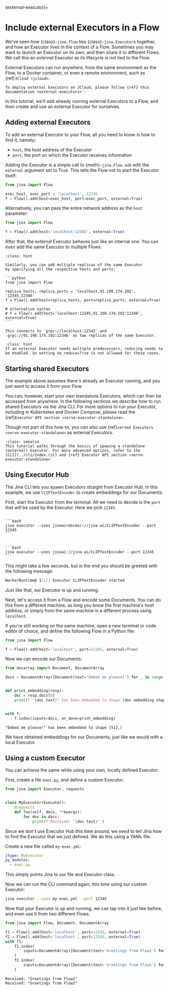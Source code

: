 (external-executor)=
# Include external Executors in a Flow

We've seen how {class}`~jina.Flow` ties {class}`~jina.Executor`s together, and how an Executor lives in the context of a Flow. Sometimes you may want to launch an Executor on its own, and then share it to different Flows. We call this an *external* Executor as its lifecycle is not tied to the Flow.

External Executors can run anywhere, from the same environment as the Flow, to a Docker container, or even a remote
environment, such as {ref}`JCloud <jcloud>`.

```{tip}
To deploy external Executors on JCloud, please follow {ref}`this documentation <external-executors>`.
```

In this tutorial, we'll add already running external Executors to a Flow,
and then create and use an external Executor for ourselves.

## Adding external Executors

To add an external Executor to your Flow, all you need to know is how to find it, namely:

- `host`, the host address of the Executor
- `port`, the port on which the Executor receives information

Adding the Executor is a simple call to {meth}`~jina.Flow.add` with the `external` argument set to True. This tells the Flow 
not to start the Executor itself:

```python
from jina import Flow

exec_host, exec_port = 'localhost', 12345
f = Flow().add(host=exec_host, port=exec_port, external=True)
```

Alternatively, you can pass the entire network address as the `host` parameter:

```python
from jina import Flow

f = Flow().add(host='localhost:12345', external=True)
```

After that, the external Executor behaves just like an internal one. You can even add the same Executor to multiple
Flows.

````{admonition} Distributed replicas
:class: hint

Similarly, you can add multiple replicas of the same Executor
by specifying all the respective hosts and ports:

```python
from jina import Flow

replica_hosts, replica_ports = 'localhost,91.198.174.192', '12345,12346'
f = Flow().add(host=replica_hosts, port=replica_ports, external=True)

# alternative syntax
# f = Flow().add(host='localhost:12345,91.198.174.192:12346', external=True)
```

This connects to `grpc://localhost:12345` and `grpc://91.198.174.192:12346` as two replicas of the same Executor.

````

````{admonition} Reducing
:class: hint
If an external Executor needs multiple predecessors, reducing needs to be enabled. So setting no_reduce=True is not allowed for these cases. 
````


## Starting shared Executors

The example above assumes there's already an Executor running, and you just want to access
it from your Flow.

You can, however, start your own standalone Executors, which can then be accessed from anywhere.
In the following sections we describe how to run shared Executors via the Jina CLI.
For more options to run your Executor, including in Kubernetes and Docker Compose, please read the {ref}`Executor API section <serve-executor-standalone>`.

Though not part of this how-to, you can also use {ref}`served Executors <serve-executor-standalone>` as external Executors.


````{admonition} Advanced deployment options
:class: seealso
This tutorial walks through the basics of spawing a standalone (external) Executor. For more advanced options, refer to the
[CLI](../cli/index.rst) and {ref}`Executor API section <serve-executor-standalone>`
````

## Using Executor Hub

The Jina CLI lets you spawn Executors straight from Executor Hub.
In this example, we use `CLIPTextEncoder` to create embeddings for our Documents.

First, start the Executor from the terminal. All we need to decide is the `port` that will be used by the Executor.
Here we pick `12345`.

````{tab} Using Docker

```bash
jina executor --uses jinaai+docker://jina-ai/CLIPTextEncoder --port 12345
```

````

````{tab} Without Docker

```bash
jina executor --uses jinaai://jina-ai/CLIPTextEncoder --port 12345
```

````

This might take a few seconds, but in the end you should be greeted with the
following message:

```bash
WorkerRuntime@ 1[L]: Executor CLIPTextEncoder started
```

Just like that, our Executor is up and running.

Next, let's access it from a Flow and encode some Documents. You can do this from a different machine, as long you know
the first machine's host address, or simply from the same machine in a different process using `localhost`.

If you're still working on the same machine, open a new terminal or code editor of choice, and define
the following Flow in a Python file:

```python
from jina import Flow

f = Flow().add(host='localhost', port=12345, external=True)
```

Now we can encode our Documents:

```python
from docarray import Document, DocumentArray

docs = DocumentArray([Document(text='Embed me please!') for _ in range(5)])


def print_embedding(resp):
    doc = resp.docs[0]
    print(f'"{doc.text}" has been embedded to shape {doc.embedding.shape}')


with f:
    f.index(inputs=docs, on_done=print_embedding)
```

```shell
"Embed me please!" has been embedded to shape (512,)
```

We have obtained embeddings for our Documents, just like we would with a local Executor.

## Using a custom Executor

You can achieve the same while using your own, locally defined Executor:

First, create a file `exec.py`, and define a custom Executor:

```python
from jina import Executor, requests


class MyExecutor(Executor):
    @requests
    def foo(self, docs, **kwargs):
        for doc in docs:
            print(f'Received: "{doc.text}"')
```

Since we don't use Executor Hub this time around, we need to tell Jina how to find the Executor that we just defined.
We do this using a YAML file.

Create a new file called `my-exec.yml`:

```yaml
jtype: MyExecutor
py_modules:
  - exec.py
```

This simply points Jina to our file and Executor class.

Now we can run the CLI command again, this time using our custom Executor:

```bash
jina executor --uses my-exec.yml --port 12345
```

Now that your Executor is up and running, we can tap into it just like before, and even use it from two different Flows.

```python
from jina import Flow, Document, DocumentArray

f1 = Flow().add(host='localhost', port=12345, external=True)
f2 = Flow().add(host='localhost', port=12345, external=True)
with f1:
    f1.index(
        inputs=DocumentArray([Document(text='Greetings from Flow1') for _ in range(1)])
    )
    f2.index(
        inputs=DocumentArray([Document(text='Greetings from Flow2') for _ in range(1)])
    )
```

```shell
Received: "Greetings from Flow1"
Received: "Greetings from Flow2"
```
